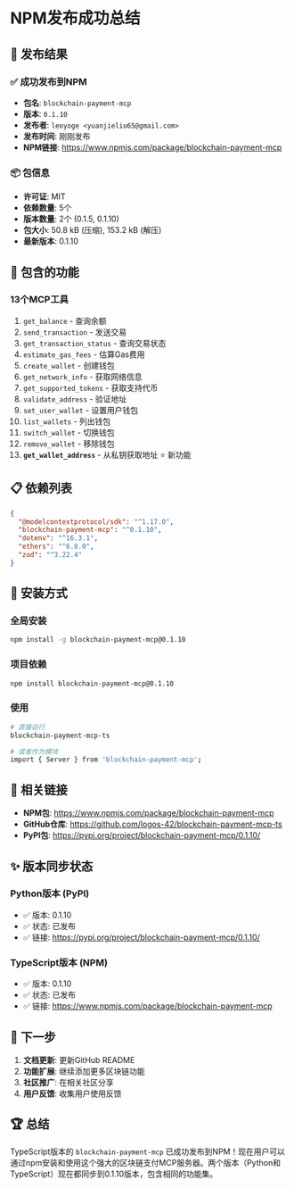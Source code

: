 # NPM发布成功总结

## 🎉 发布结果

### ✅ 成功发布到NPM
- **包名**: `blockchain-payment-mcp`
- **版本**: `0.1.10`
- **发布者**: `leoyoge <yuanjieliu65@gmail.com>`
- **发布时间**: 刚刚发布
- **NPM链接**: https://www.npmjs.com/package/blockchain-payment-mcp

### 📦 包信息
- **许可证**: MIT
- **依赖数量**: 5个
- **版本数量**: 2个 (0.1.5, 0.1.10)
- **包大小**: 50.8 kB (压缩), 153.2 kB (解压)
- **最新版本**: 0.1.10

## 🔧 包含的功能

### 13个MCP工具
1. `get_balance` - 查询余额
2. `send_transaction` - 发送交易
3. `get_transaction_status` - 查询交易状态
4. `estimate_gas_fees` - 估算Gas费用
5. `create_wallet` - 创建钱包
6. `get_network_info` - 获取网络信息
7. `get_supported_tokens` - 获取支持代币
8. `validate_address` - 验证地址
9. `set_user_wallet` - 设置用户钱包
10. `list_wallets` - 列出钱包
11. `switch_wallet` - 切换钱包
12. `remove_wallet` - 移除钱包
13. **`get_wallet_address`** - 从私钥获取地址 ⭐ 新功能

## 📋 依赖列表

```json
{
  "@modelcontextprotocol/sdk": "^1.17.0",
  "blockchain-payment-mcp": "^0.1.10",
  "dotenv": "^16.3.1",
  "ethers": "^6.8.0",
  "zod": "^3.22.4"
}
```

## 🚀 安装方式

### 全局安装
```bash
npm install -g blockchain-payment-mcp@0.1.10
```

### 项目依赖
```bash
npm install blockchain-payment-mcp@0.1.10
```

### 使用
```bash
# 直接运行
blockchain-payment-mcp-ts

# 或者作为模块
import { Server } from 'blockchain-payment-mcp';
```

## 🔗 相关链接

- **NPM包**: https://www.npmjs.com/package/blockchain-payment-mcp
- **GitHub仓库**: https://github.com/logos-42/blockchain-payment-mcp-ts
- **PyPI包**: https://pypi.org/project/blockchain-payment-mcp/0.1.10/

## ✨ 版本同步状态

### Python版本 (PyPI)
- ✅ 版本: 0.1.10
- ✅ 状态: 已发布
- ✅ 链接: https://pypi.org/project/blockchain-payment-mcp/0.1.10/

### TypeScript版本 (NPM)
- ✅ 版本: 0.1.10
- ✅ 状态: 已发布
- ✅ 链接: https://www.npmjs.com/package/blockchain-payment-mcp

## 🎯 下一步

1. **文档更新**: 更新GitHub README
2. **功能扩展**: 继续添加更多区块链功能
3. **社区推广**: 在相关社区分享
4. **用户反馈**: 收集用户使用反馈

## 🏆 总结

TypeScript版本的 `blockchain-payment-mcp` 已成功发布到NPM！现在用户可以通过npm安装和使用这个强大的区块链支付MCP服务器。两个版本（Python和TypeScript）现在都同步到0.1.10版本，包含相同的功能集。

